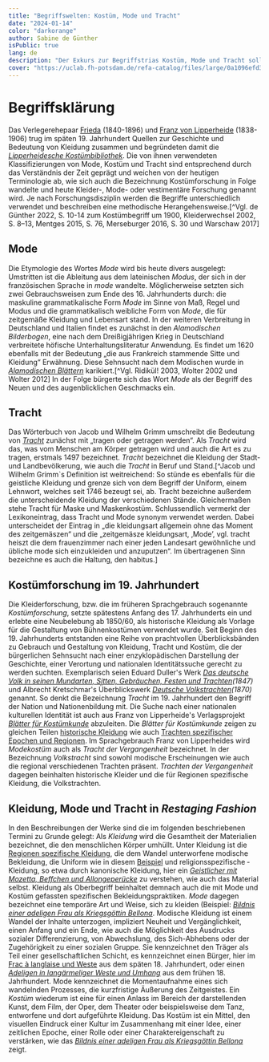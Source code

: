```yaml
---
title: "Begriffswelten: Kostüm, Mode und Tracht"
date: "2024-01-14"
color: "darkorange"
author: Sabine de Günther
isPublic: true
lang: de
description: "Der Exkurs zur Begriffstrias Kostüm, Mode und Tracht soll auf die Verwendung dieser Bezeichnungen im zeitlichen Kontext der Entstehung der Lipperheideschen Kostümbibliothek und der Textilsammlung des Germanische Nationalmuseums Nürnberg, verweisen. Die Terminologien in der wissenschaftlichen Publizistik um 1900 und in der frühen Kleiderforschung ab der Mitte des 19. Jahrhunderts weichen von der heutigen Verwendung ab. Sie erlebten einen elementaren Bedeutungswandel."
cover: "https://uclab.fh-potsdam.de/refa-catalog/files/large/0a1096efd3fcd71023f394d81636cb0389eeda45.jpg"
---
```


# Begriffsklärung
Das Verlegerehepaar [Frieda](item/18762) (1840-1896) und [Franz von Lipperheide](item/9364) (1838-1906) trug im späten 19. Jahrhundert Quellen zur Geschichte und Bedeutung von Kleidung zusammen und begründeten damit die *[Lipperheidesche Kostümbibliothek](media/18717)*. Die von ihnen verwendeten Klassifizierungen von Mode, Kostüm und Tracht sind entsprechend durch das Verständnis der Zeit geprägt und weichen von der heutigen Terminologie ab, wie sich auch die Bezeichnung Kostümforschung in Folge wandelte und heute Kleider-, Mode- oder vestimentäre Forschung genannt wird. Je nach Forschungsdisziplin werden die Begriffe unterschiedlich verwendet und beschreiben eine methodische Herangehensweise.[^Vgl. de Günther 2022, S. 10-14 zum Kostümbegriff um 1900, Kleiderwechsel 2002, S. 8–13, Mentges 2015, S. 76, Merseburger 2016, S. 30 und Warschaw 2017]

## Mode
Die Etymologie des Wortes *Mode* wird bis heute divers ausgelegt: Umstritten ist die Ableitung aus dem lateinischen *Modus*, der sich in der französischen Sprache in *mode* wandelte. Möglicherweise setzten sich zwei Gebrauchsweisen zum Ende des 16. Jahrhunderts durch: die maskuline grammatikalische Form *Mode* im Sinne von Maß, Regel und Modus und die grammatikalisch weibliche Form von *Mode*, die für zeitgemäße Kleidung und Lebensart stand. In der weiteren Verbreitung in Deutschland und Italien findet es zunächst in den *Alamodischen Bilderbogen*, eine nach dem Dreißigjährigen Krieg in Deutschland verbreitete höfische Unterhaltungsliteratur Anwendung. Es findet um 1620 ebenfalls mit der Bedeutung „die aus Frankreich stammende Sitte und Kleidung“ Erwähnung. Diese Sehnsucht nach dem Modischen wurde in *[Alamodischen Blättern](item-set/48313)* karikiert.[^Vgl. Ridikül! 2003, Wolter 2002 und Wolter 2012] In der Folge bürgerte sich das Wort *Mode* als der Begriff des Neuen und des augenblicklichen Geschmacks ein.

## Tracht
Das Wörterbuch von Jacob und Wilhelm Grimm umschreibt die Bedeutung von *[Tracht](http://www.woerterbuchnetz.de/DWB?lemma=tracht)* zunächst mit „tragen oder getragen werden“. Als *Tracht* wird das, was vom Menschen am Körper getragen wird und auch die Art es zu tragen, erstmals 1497 bezeichnet. *Tracht* bezeichnet die Kleidung der Stadt- und Landbevölkerung, wie auch die *Tracht* in Beruf und Stand.[^Jacob und Wilhelm Grimm`s Definition ist weitreichend: So stünde es ebenfalls für die geistliche Kleidung und grenze sich von dem Begriff der Uniform, einem Lehnwort, welches seit 1746 bezeugt sei, ab. Tracht bezeichne außerdem die unterscheidende Kleidung der verschiedenen Stände. Gleichermaßen stehe Tracht für Maske und Maskenkostüm. Schlussendlich vermerkt der Lexikon­eintrag, dass Tracht und Mode synonym verwendet werden. Dabei unterscheidet der Eintrag in „die kleidungsart allgemein ohne das Moment des zeitgemäszen“ und die „zeitgemäsze kleidungsart, ‚Mode’, vgl. tracht heiszt die dem frauenzimmer nach einer jeden Landesart gewöhnliche und übliche mode sich einzukleiden und anzuputzen“. Im übertragenen Sinn bezeichne es auch die Haltung, den habitus.] 

## Kostümforschung im 19. Jahrhundert
Die Kleiderforschung, bzw. die im früheren Sprachgebrauch sogenannte *Kostümforschung*, setzte spätestens Anfang des 17. Jahrhunderts ein und erlebte eine Neubelebung ab 1850/60, als historische Kleidung als Vorlage für die Gestaltung von Bühnenkostümen verwendet wurde. Seit Beginn des 19. Jahrhunderts entstanden eine Reihe von prachtvollen Überblicksbänden zu Gebrauch und Gestaltung von Kleidung, Tracht und Kostüm, die der bürgerlichen Sehnsucht nach einer enzyklopädischen Darstellung der Geschichte, einer Verortung und nationalen Identitätssuche gerecht zu werden suchten. Exemplarisch seien Eduard Duller's Werk *[Das deutsche Volk in seinen Mundarten, Sitten, Gebräuchen, Festen und Trachten](item/39091)(1847)* und  Albrecht Kretschmar's Überblickswerk *[Deutsche Volkstrachten](item/39091)(1870)* genannt. 
So denkt die Bezeichnung *Tracht* im 19. Jahrhundert den Begriff der Nation und Nationenbildung mit. Die Suche nach einer nationalen kulturellen Identität ist auch aus Franz von Lipperheide's Verlagsprojekt *[Blätter für Kostümkunde](item/17794)* abzuleiten. Die *Blätter für Kostümkunde* zeigen zu gleichen Teilen [historische Kleidung](set/48545) wie auch [Trachten spezifischer Epochen und Regionen](set/48544). Im Sprachgebrauch Franz von Lipperheides wird *Modekostüm* auch als *Tracht der Vergangenheit* bezeichnet. In der Bezeichnung *Volkstracht* sind sowohl modische Erscheinungen wie auch die regional verschiedenen Trachten präsent. *Trachten der Vergangenheit* dagegen beinhalten historische Kleider und die für Regionen spezifische Kleidung, die Volkstrachten.

## Kleidung, Mode und Tracht in *Restaging Fashion*
In den Beschreibungen der Werke sind die im folgenden beschriebenen Termini zu Grunde gelegt: Als *Kleidung* wird die Gesamtheit der Materialien bezeichnet, die den menschlichen Körper umhüllt. Unter Kleidung ist die [Regionen spezifische Kleidung](item/10280), die dem Wandel unterworfene modische Bekleidung, die Uniform wie in diesem [Beispiel](item/633) und religionsspezifische ­Kleidung, so etwa durch kanonische Kleidung, hier ein *[Geistlicher mit Mozetta, Beffchen und Allongeperücke](item/343)* zu verstehen, wie auch das Material selbst. Kleidung als Oberbegriff beinhaltet demnach auch die mit Mode und Kostüm gefassten spezifischen Bekleidungspraktiken.
*Mode* dagegen bezeichnet eine temporäre Art und Weise, sich zu kleiden (Beispiel: *[Bildnis einer adeligen Frau als Kriegsgöttin Bellona](item/575)*. Modische Kleidung ist einem Wandel der Inhalte unterzogen, impliziert Neuheit und Vergänglichkeit, einen Anfang und ein Ende, wie auch die Möglichkeit des Ausdrucks sozialer Differenzierung, von Abwechslung, des Sich-Abhebens oder der Zugehörigkeit zu einer sozialen Gruppe. Sie kennzeichnet den Träger als Teil einer gesellschaftlichen Schicht, es kennzeichnet einen Bürger, hier im [Frac à langlaise und Weste](item/176) aus dem späten 18. Jahrhundert, oder einen *[Adeligen in langärmeliger Weste und Umhang](item/477)* aus dem frühen 18. Jahrhundert. Mode kennzeichnet die Momentaufnahme eines sich wandelnden Prozesses, die kurzfristige Äußerung des Zeitgeistes. 
Ein *Kostüm* wiederum ist eine für einen Anlass im Bereich der darstellenden Kunst, dem Film, der Oper, dem Theater oder beispielsweise dem Tanz, entworfene und dort aufgeführte Kleidung. Das Kostüm ist ein Mittel, den visuellen Eindruck einer Kultur im Zusammenhang mit einer Idee, einer zeitlichen Epoche, einer Rolle oder einer Charaktereigenschaft zu verstärken, wie das *[Bildnis einer adeligen Frau als Kriegsgöttin Bellona](item/575)* zeigt.
